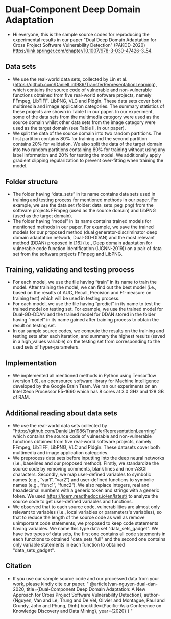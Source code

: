 # Dual-Component Deep Domain Adaptation
- Hi everyone, this is the sample source codes for reproducing the experimental results in our paper "Dual Deep Domain Adaptation for Cross Project Software Vulnerability Detection" (PAKDD-2020) https://link.springer.com/chapter/10.1007/978-3-030-47426-3_54.

## Data sets
- We use the real-world data sets, collected by Lin et al. (https://github.com/DanielLin1986/TransferRepresentationLearning), which contains the source code of vulnerable and non-vulnerable functions obtained from five real-world software projects, namely FFmpeg, LibTIFF, LibPNG, VLC and Pidgin. These data sets cover both multimedia and image application categories. The summary statistics of these projects are shown in Table I in our paper. In our experiment, some of the data sets from the multimedia category were used as the source domain whilst other data sets from the image category were used as the target domain (see Table II, in our paper).
- We split the data of the source domain into two random partitions. The first partition contains 80% for training and the second partition contains 20% for validation. We also split the data of the target domain into two random partitions containing 80% for training without using any label information and 20% for testing the model. We additionally apply gradient clipping regularization to prevent over-fitting when training the model.

## Folder structure
-	The folder having “data_sets” in its name contains data sets used in training and testing process for mentioned methods in our paper. For example, we use the data set (folder: data_sets_peg_png) from the software projects FFmpeg (used as the source domain) and LibPNG (used as the target domain).
-	The folder having “model” in its name contains trained models for mentioned methods in our paper. For example, we save the trained models for our proposed method (dual generator-discriminator deep domain adaptation network, Dual-GD-DDAN) and the most relevant method (DDAN) proposed in [16] (i.e., Deep
domain adaptation for vulnerable code function identification (IJCNN-2019)) on a pair of data set from the software projects FFmpeg and LibPNG.

## Training, validating and testing process
-	For each model, we use the file having “train” in its name to train the model. After training the model, we can find out the best model (i.e., based on the results of AUC, Recall, Precision and F1-measure on training test) which will be used in testing process.
-	For each model, we use the file having “predict” in its name to test the trained model on testing set. For example, we use the trained model for Dual-GD-DDAN and the trained model for DDAN stored in the folder having “model” in its name gained after training process to obtain the result on testing set.
- In our sample source codes, we compute the results on the training and testing sets after each iteration, and summary the highest results (saved in a high_values variable) on the testing set from corresponding to the used sets of hyper-parameters.

## Implementation
- We implemented all mentioned methods in Python using Tensorflow (version 1.6), an opensource software library for Machine Intelligence developed by the Google Brain Team. We ran our experiments on an Intel Xeon Processor E5-1660 which has 8 cores at 3.0 GHz and 128 GB of RAM.

## Additional reading about data sets
- We use the real-world data sets collected by "https://github.com/DanielLin1986/TransferRepresentationLearning" which contains the source code of vulnerable and non-vulnerable functions obtained from five real-world software projects, namely FFmpeg, LibTIFF, LibPNG, VLC and Pidgin. These datasets cover both multimedia and image application categories. 
- We preprocess data sets before inputting into the deep neural networks (i.e., baselines and our proposed method). Firstly, we standardize the source code by removing comments, blank lines and non-ASCII characters. Secondly, we map user-defined variables to symbolic names (e.g., “var1”, “var2”) and user-defined functions to symbolic names (e.g., “func1”, “func2”). We also replace integers, real and hexadecimal numbers with a generic <num> token and strings with a generic <str> token. We used https://joern.readthedocs.io/en/latest/ to analyze the source code to get user-defined variables and functions.
- We observed that to each source code, vulnerabilities are almost only relevant to variables (i.e., local variables or parameters's variables), so that to reduce the length of the source code as well as remove unimportant code statements, we proposed to keep code statements having variables. We name this type data set "data_sets_gadget". We have two types of data sets, the first one contains all code statements in each functions to obtained "data_sets_full" and the second one contains only variable statements in each function to obtained "data_sets_gadget".

## Citation
- If you use our sample source code and our processed data from your work, please kindly cite our paper.
"
@article{van-nguyen-dual-dan-2020,
  title={Dual-Component Deep Domain Adaptation: A New Approach for Cross Project Software Vulnerability Detection},
  author={Nguyen, Van and Le, Trung and De Vel, Olivier and Montague, Paul and Grundy, John and Phung, Dinh}
  booktitle={Pacific-Asia Conference on Knowledge Discovery and Data Mining},
  year={2020}
}
"
